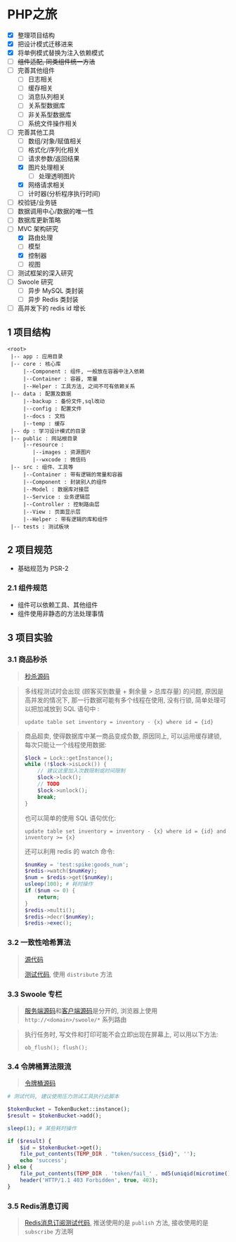 # PHP之旅

- [x] 整理项目结构
- [x] 把设计模式迁移进来
- [x] 将单例模式替换为注入依赖模式
- [ ] ~~组件适配, 同类组件统一方法~~
- [ ] 完善其他组件
    - [ ] 日志相关
    - [ ] 缓存相关
    - [ ] 消息队列相关
    - [ ] 关系型数据库
    - [ ] 非关系型数据库
    - [ ] 系统文件操作相关
- [ ] 完善其他工具
    - [ ] 数组/对象/赋值相关
    - [ ] 格式化/序列化相关
    - [ ] 请求参数/返回结果
    - [x] 图片处理相关
        - [ ] 处理透明图片
    - [x] 网络请求相关
    - [ ] 计时器(分析程序执行时间)
- [ ] 校验链/业务链
- [ ] 数据调用中心/数据的唯一性
- [ ] 数据库更新策略
- [ ] MVC 架构研究
    - [x] 路由处理
    - [ ] 模型
    - [x] 控制器
    - [ ] 视图
- [ ] 测试框架的深入研究
- [ ] Swoole 研究
    - [ ] 异步 MySQL 类封装
    - [ ] 异步 Redis 类封装
- [ ] 高并发下的 redis id 增长

## 1 项目结构

```
<root>
 |-- app : 应用目录
 |-- core : 核心库
     |--Component : 组件, 一般放在容器中注入依赖
     |--Container : 容器, 常量
     |--Helper : 工具方法, 之间不可有依赖关系
 |-- data : 配置及数据
     |--backup : 备份文件,sql改动
     |--config : 配置文件
     |--docs : 文档
     |--temp : 缓存
 |-- dp : 学习设计模式的目录
 |-- public : 网站根目录
     |--resource : 
        |--images : 资源图片
        |--wxcode : 微信码
 |-- src : 组件、工具等
     |--Container : 带有逻辑的常量和容器
     |--Component : 封装别人的组件
     |--Model : 数据库对接层
     |--Service : 业务逻辑层
     |--Controller : 控制路由层
     |--View : 页面显示层
     |--Helper : 带有逻辑的库和组件
 |-- tests : 测试板块
```

## 2 项目规范

- 基础规范为 PSR-2

### 2.1 组件规范

- 组件可以依赖工具、其他组件
- 组件使用非静态的方法处理事情

## 3 项目实验

### 3.1 商品秒杀

> [秒杀源码](./app/Logic/Spike.php)

> 多线程测试时会出现 (顾客买到数量 + 剩余量 > 总库存量) 的问题, 原因是高并发的情况下, 那一行数据可能有多个线程在使用, 没有行锁, 简单处理可以把加减放到 SQL 语句中 :
>
> `update table set inventory = inventory - {x} where id = {id}`

> 商品超卖, 使得数据库中某一商品变成负数, 原因同上, 可以运用缓存建锁, 每次只能让一个线程使用数据:
>
> ```php
> $lock = Lock::getInstance();
> while (!$lock->isLock()) {
>     // 建议这里加入次数限制或时间限制
>     $lock->lock();
>     // TODO
>     $lock->unlock();
>     break;
> }
> ```
>
> 也可以简单的使用 SQL 语句优化:
>
>`update table set inventory = inventory - {x} where id = {id} and inventory >= {x}`
>
> 还可以利用 redis 的 watch 命令:
>
> ```php
> $numKey = 'test:spike:goods_num';
> $redis->watch($numKey);
> $num = $redis->get($numKey);
> usleep(100); # 耗时操作
> if ($num <= 0) {
>     return;
> }
> $redis->multi();
> $redis->decr($numKey);
> $redis->exec();
> ```

### 3.2 一致性哈希算法

> [源代码](app/Distribute)
>
> [测试代码](tests/App/Demo/MemcacheTest.php), 使用 `distribute` 方法

### 3.3 Swoole 专栏

> [服务端源码](tests/App/Demo/SwooleTest.php)和[客户端源码](src/Controller/SwooleController.php)是分开的, 浏览器上使用 `http://<domain>/swoole/*` 系列路由

> 执行任务时, 写文件和打印可能不会立即出现在屏幕上, 可以用以下方法:
>
> `ob_flush(); flush();`

### 3.4 令牌桶算法限流

> [令牌桶源码](app/Limiting/TokenBucket.php)

```php
# 测试代码, 建议使用压力测试工具执行此脚本

$tokenBucket = TokenBucket::instance();
$result = $tokenBucket->add();

sleep(1); # 某些耗时操作

if ($result) {
    $id = $tokenBucket->get();
    file_put_contents(TEMP_DIR . "token/success_{$id}", '');
    echo 'success';
} else {
    file_put_contents(TEMP_DIR . 'token/fail_' . md5(uniqid(microtime())), '');
    header('HTTP/1.1 403 Forbidden', true, 403);
}
```

### 3.5 Redis消息订阅

> [Redis消息订阅测试代码](tests/App/Demo/RedisTest.php), 推送使用的是 `publish` 方法, 接收使用的是 `subscribe` 方法啊
